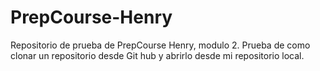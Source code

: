 # PrepCourse-Henry
Repositorio de prueba de PrepCourse Henry, modulo 2.
Prueba de como clonar un repositorio desde Git hub y abrirlo desde mi repositorio local. 